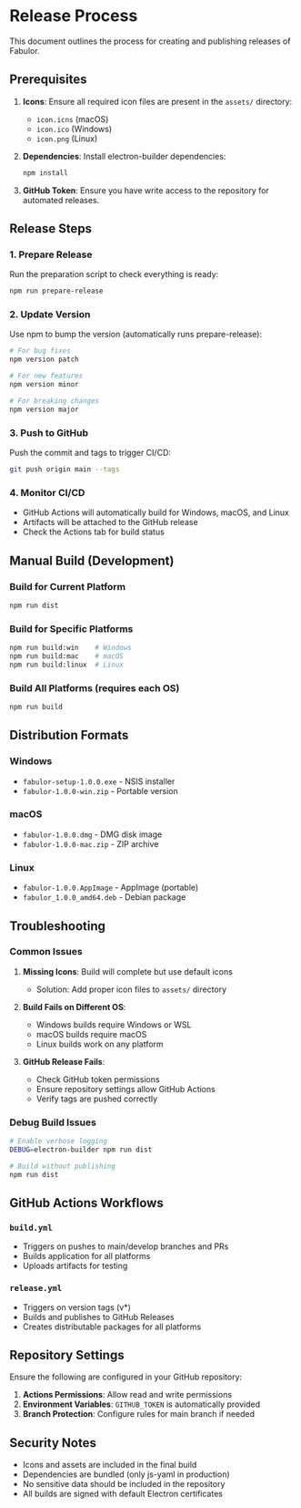 # Release Process

This document outlines the process for creating and publishing releases of Fabulor.

## Prerequisites

1. **Icons**: Ensure all required icon files are present in the `assets/` directory:
   - `icon.icns` (macOS)
   - `icon.ico` (Windows) 
   - `icon.png` (Linux)

2. **Dependencies**: Install electron-builder dependencies:
   ```bash
   npm install
   ```

3. **GitHub Token**: Ensure you have write access to the repository for automated releases.

## Release Steps

### 1. Prepare Release
Run the preparation script to check everything is ready:
```bash
npm run prepare-release
```

### 2. Update Version
Use npm to bump the version (automatically runs prepare-release):
```bash
# For bug fixes
npm version patch

# For new features  
npm version minor

# For breaking changes
npm version major
```

### 3. Push to GitHub
Push the commit and tags to trigger CI/CD:
```bash
git push origin main --tags
```

### 4. Monitor CI/CD
- GitHub Actions will automatically build for Windows, macOS, and Linux
- Artifacts will be attached to the GitHub release
- Check the Actions tab for build status

## Manual Build (Development)

### Build for Current Platform
```bash
npm run dist
```

### Build for Specific Platforms
```bash
npm run build:win    # Windows
npm run build:mac    # macOS  
npm run build:linux  # Linux
```

### Build All Platforms (requires each OS)
```bash
npm run build
```

## Distribution Formats

### Windows
- `fabulor-setup-1.0.0.exe` - NSIS installer
- `fabulor-1.0.0-win.zip` - Portable version

### macOS
- `fabulor-1.0.0.dmg` - DMG disk image
- `fabulor-1.0.0-mac.zip` - ZIP archive

### Linux
- `fabulor-1.0.0.AppImage` - AppImage (portable)
- `fabulor_1.0.0_amd64.deb` - Debian package

## Troubleshooting

### Common Issues

1. **Missing Icons**: Build will complete but use default icons
   - Solution: Add proper icon files to `assets/` directory

2. **Build Fails on Different OS**: 
   - Windows builds require Windows or WSL
   - macOS builds require macOS
   - Linux builds work on any platform

3. **GitHub Release Fails**:
   - Check GitHub token permissions
   - Ensure repository settings allow GitHub Actions
   - Verify tags are pushed correctly

### Debug Build Issues
```bash
# Enable verbose logging
DEBUG=electron-builder npm run dist

# Build without publishing
npm run dist
```

## GitHub Actions Workflows

### `build.yml`
- Triggers on pushes to main/develop branches and PRs
- Builds application for all platforms
- Uploads artifacts for testing

### `release.yml` 
- Triggers on version tags (v*)
- Builds and publishes to GitHub Releases
- Creates distributable packages for all platforms

## Repository Settings

Ensure the following are configured in your GitHub repository:

1. **Actions Permissions**: Allow read and write permissions
2. **Environment Variables**: `GITHUB_TOKEN` is automatically provided
3. **Branch Protection**: Configure rules for main branch if needed

## Security Notes

- Icons and assets are included in the final build
- Dependencies are bundled (only js-yaml in production)
- No sensitive data should be included in the repository
- All builds are signed with default Electron certificates